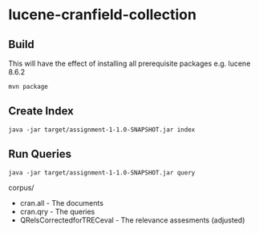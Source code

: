 # lucene-cranfield-collection

## Build
This will have the effect of installing all prerequisite packages e.g. lucene 8.6.2

```mvn package```

## Create Index

```java -jar target/assignment-1-1.0-SNAPSHOT.jar index```

## Run Queries

```java -jar target/assignment-1-1.0-SNAPSHOT.jar query```




corpus/
- cran.all - The documents
- cran.qry - The queries
- QRelsCorrectedforTRECeval - The relevance assesments (adjusted)
